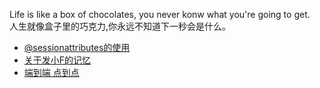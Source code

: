 Life is like a box of chocolates, you never konw what you're going to get.<br />人生就像盒子里的巧克力,你永远不知道下一秒会是什么。


* [@sessionattributes的使用](https://github.com/shihujiang/blog/issues/5)
* [关于发小F的记忆](https://github.com/shihujiang/blog/issues/1)
* [端到端 点到点](https://github.com/shihujiang/blog/issues/2)
